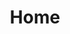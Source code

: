 ---
title: Home
home: true
heroText: 小帅
tagline: 开发中...
actionText: Github
actionLink: https://github.com/JS-banana
features:
- 
    title: 声明
    details: 这里采用了 https://github.com/bencodezen/vuepress-blog-boilerplate 模板，以vuepress为框架进行搭建，该框架重点于技术文档和技术分享。不过之后会考虑动态类型网站搭建 https://gohugo.io/ 等成熟方案。目前处于探索阶段，先构建了服务器环境。
footer: This is a footer
---